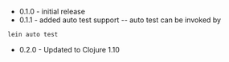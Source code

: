 - 0.1.0 - initial release
- 0.1.1 - added auto test support
-- auto test can be invoked by 
```sh
lein auto test
```
- 0.2.0 - Updated to Clojure 1.10
